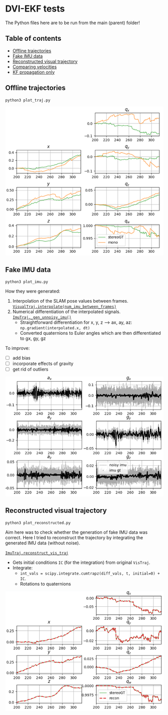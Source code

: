 # DVI-EKF tests
The Python files here are to be run from the main (parent) folder!

## Table of contents
* [Offline trajectories](#offline-trajectories)
* [Fake IMU data](#fake-imu-data)
* [Reconstructed visual trajectory](#reconstructed-visual-trajectory)
* [Comparing velocities](#comparing-velocities)
* [KF propagation only](#kf-propagation-only)

## Offline trajectories
```
python3 plot_traj.py
```
![](../img/offline_trajs.PNG)

## Fake IMU data
```
python3 plot_imu.py
```

How they were generated:
1. Interpolation of the SLAM pose values between frames.
   [`VisualTraj.interpolate(num_imu_between_frames)`](https://github.com/feudalism/dvi-ekf/blob/master/Filter/Trajectory.py#L162)
2. Numerical differentiation of the interpolated signals.
   [`ImuTraj._gen_unnoisy_imu()`](https://github.com/feudalism/dvi-ekf/blob/master/Filter/Trajectory.py#L247)
    * Straightforward differentiation for x, y, z --> ax, ay, az:
        `np.gradient(interpolated.x, dt)`
    * Converted quaternions to Euler angles
         which are then differentiated to gx, gy, gz

To improve:
- [ ] add bias
- [ ] incorporate effects of gravity
- [ ] get rid of outliers

![](../img/offline_noisyimu.PNG)

## Reconstructed visual trajectory
```
python3 plot_reconstructed.py
```

Aim here was to check whether the generation of fake IMU data was correct.
Here I tried to reconstruct the trajectory by integrating the
generated IMU data (without noise).

[`ImuTraj.reconstruct_vis_traj`](https://github.com/feudalism/dvi-ekf/blob/master/Filter/Trajectory.py#L388)
* Gets initial conditions `IC` (for the integration) from original `VisTraj`.
* Integrate:
  * `int_vals = scipy.integrate.cumtrapz(diff_vals, t, initial=0) + IC`.
  * Rotations to quaternions

![](../img/traj_recon.PNG)


